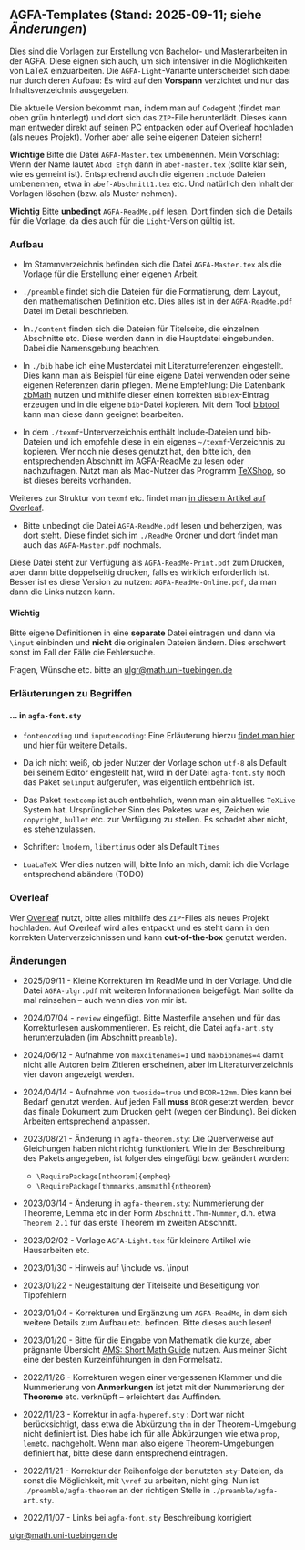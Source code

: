 ## AGFA-Templates (Stand: 2025-09-11; siehe _Änderungen_)

Dies sind die Vorlagen zur Erstellung von Bachelor- und Masterarbeiten in der AGFA. Diese eignen sich auch, um sich intensiver in die Möglichkeiten von LaTeX einzuarbeiten. Die `AGFA-Light`-Variante unterscheidet sich dabei nur durch deren Aufbau: Es wird auf den __Vorspann__ verzichtet und nur das Inhaltsverzeichnis ausgegeben. 

Die aktuelle Version bekommt man, indem man auf `Code`geht (findet man oben grün hinterlegt) und dort sich das `ZIP`-File herunterlädt.
Dieses kann man entweder direkt auf seinen PC entpacken oder auf Overleaf hochladen (als neues Projekt). Vorher aber alle seine eigenen Dateien sichern!

**Wichtige** Bitte die Datei `AGFA-Master.tex` umbenennen. Mein Vorschlag: Wenn der Name lautet `Abcd Efgh` dann in `abef-master.tex` (sollte klar sein, wie es gemeint ist).  Entsprechend auch die eigenen `include` Dateien umbenennen, etwa in `abef-Abschnitt1.tex` etc. Und natürlich den Inhalt der Vorlagen löschen (bzw. als Muster nehmen).

**Wichtig** Bitte **unbedingt** `AGFA-ReadMe.pdf` lesen. Dort finden sich die Details für die Vorlage, da dies auch für die `Light`-Version gültig ist.

### Aufbau

* Im Stammverzeichnis befinden sich die Datei `AGFA-Master.tex` als die Vorlage für die Erstellung einer eigenen Arbeit.

* `./preamble` findet sich die Dateien für die Formatierung, dem Layout, den mathematischen Definition etc. Dies alles ist in der `AGFA-ReadMe.pdf` Datei im Detail beschrieben. 

* In`./content` finden sich die Dateien für Titelseite, die einzelnen Abschnitte etc. Diese werden dann in die Hauptdatei eingebunden. Dabei die Namensgebung beachten.

* In `./bib` habe ich eine Musterdatei mit Literaturreferenzen eingestellt.
Dies kann man als Beispiel für eine eigene Datei verwenden oder seine eigenen Referenzen darin pflegen. Meine Empfehlung: Die Datenbank [zbMath](https://zbmath.org) nutzen und mithilfe dieser einen korrekten `BibTeX`-Eintrag erzeugen und in die eigene `bib`-Datei kopieren. Mit dem Tool [bibtool](https://ctan.org/pkg/bibtool) kann man diese dann geeignet bearbeiten.

* In dem `./texmf`-Unterverzeichnis enthält Include-Dateien und bib-Dateien und ich empfehle diese in ein eigenes `~/texmf`-Verzeichnis zu kopieren.
Wer noch nie dieses genutzt hat, den bitte ich, den entsprechenden Abschnitt im AGFA-ReadMe zu lesen oder nachzufragen. Nutzt man als Mac-Nutzer das Programm [TeXShop](https://pages.uoregon.edu/koch/texshop/), so ist dieses bereits vorhanden.

Weiteres zur Struktur von `texmf` etc. findet man [in diesem Artikel auf Overleaf](https://www.overleaf.com/learn/latex/Articles/An_introduction_to_Kpathsea_and_how_TeX_engines_search_for_files%23Table_listing_Kpathsea_.E2.80.9Cconfig_variables.E2.80.9D).

* Bitte unbedingt die Datei `AGFA-ReadMe.pdf` lesen und beherzigen, was dort steht. Diese findet sich im `./ReadMe` Ordner und dort findet man auch das `AGFA-Master.pdf` nochmals. 

Diese Datei steht zur Verfügung als  `AGFA-ReadMe-Print.pdf` zum Drucken, aber dann bitte doppelseitig drucken, falls es wirklich erforderlich ist. Besser ist es diese Version zu nutzen: `AGFA-ReadMe-Online.pdf`, da man dann die Links nutzen kann.

#### Wichtig

Bitte eigene Definitionen in eine **separate** Datei eintragen und dann via `\input` einbinden und **nicht** die originalen Dateien ändern. Dies erschwert sonst im Fall der Fälle die Fehlersuche. 

Fragen, Wünsche etc. bitte an ulgr@math.uni-tuebingen.de

### Erläuterungen zu Begriffen 

#### ... in `agfa-font.sty`

* `fontencoding` und `inputencoding`: Eine Erläuterung hierzu [findet man hier]( https://tex.stackexchange.com/questions/6448/what-is-the-difference-between-font-encoding-and-input-encoding) und [hier für weitere Details](https://tug.org/TUGboat/tb39-1/tb121ltnews28.pdf). 

* Da ich nicht weiß, ob jeder Nutzer der Vorlage schon `utf-8` als Default bei seinem Editor eingestellt hat, wird in der Datei `agfa-font.sty` noch das Paket `selinput` aufgerufen, was eigentlich entbehrlich ist.
	
* Das Paket `textcomp` ist auch entbehrlich, wenn man ein aktuelles `TeXLive` System hat. Ursprünglicher Sinn des Paketes war es, Zeichen wie `copyright`, `bullet` etc. zur Verfügung zu stellen. Es schadet aber nicht, es stehenzulassen. 

* Schriften: `lmodern`, `libertinus` oder als Default `Times`

* `LuaLaTeX`: Wer dies nutzen will, bitte Info an mich, damit ich die Vorlage entsprechend abändere (TODO)


### __Overleaf__

Wer [Overleaf](http://overleaf.com) nutzt, bitte alles mithilfe des  `ZIP`-Files als neues Projekt hochladen. Auf Overleaf wird alles entpackt und es steht dann in den korrekten Unterverzeichnissen und kann __out-of-the-box__ genutzt werden.

### Änderungen

* 2025/09/11 - Kleine Korrekturen im ReadMe und in der Vorlage. Und die Datei `AGFA-ulgr.pdf` mit weiteren Informationen beigefügt. Man sollte da mal reinsehen – auch wenn dies von mir ist.

* 2024/07/04 - `review` eingefügt. Bitte Masterfile ansehen und für das Korrekturlesen auskommentieren. Es reicht, die Datei `agfa-art.sty` herunterzuladen (im Abschnitt `preamble`).

* 2024/06/12 - Aufnahme von `maxcitenames=1` und `maxbibnames=4` damit nicht alle Autoren beim Zitieren erscheinen, aber im Literaturverzeichnis vier davon angezeigt werden.

* 2024/04/14 - Aufnahme von `twoside=true` und `BCOR=12mm`. Dies kann bei Bedarf genutzt werden. Auf jeden Fall **muss** `BCOR` gesetzt werden, bevor das finale Dokument zum Drucken geht (wegen der Bindung). Bei dicken Arbeiten entsprechend anpassen.  

* 2023/08/21 - Änderung in `agfa-theorem.sty`: Die Querverweise auf Gleichungen haben nicht richtig funktioniert. Wie in der Beschreibung des Pakets angegeben, ist folgendes eingefügt bzw. geändert worden: 

	- `\RequirePackage[ntheorem]{empheq}`
	- `\RequirePackage[thmmarks,amsmath]{ntheorem}`	

* 2023/03/14 - Änderung in `agfa-theorem.sty`: Nummerierung der Theoreme, Lemma etc in der Form `Abschnitt.Thm-Nummer`, d.h. etwa `Theorem 2.1` für das erste Theorem im zweiten Abschnitt.  

* 2023/02/02 - Vorlage `AGFA-Light.tex` für kleinere Artikel wie Hausarbeiten etc. 

* 2023/01/30 - Hinweis auf \include vs. \input

* 2023/01/22 - Neugestaltung der Titelseite und Beseitigung von Tippfehlern
	
* 2023/01/04 - Korrekturen und Ergänzung um `AGFA-ReadMe`, in dem sich weitere Details zum Aufbau etc. befinden. Bitte dieses auch lesen!
	
* 2023/01/20 - Bitte für die Eingabe von Mathematik die kurze, aber prägnante Übersicht [AMS: Short Math Guide](https://ctan.org/pkg/short-math-guide) nutzen. Aus meiner Sicht eine der besten Kurzeinführungen in den Formelsatz. 
	
* 2022/11/26 - Korrekturen wegen einer vergessenen Klammer und die Nummerierung von __Anmerkungen__ ist jetzt mit der Nummerierung der __Theoreme__ etc. verknüpft – erleichtert das Auffinden.
	
* 2022/11/23 - Korrektur in `agfa-hyperef.sty` : Dort war nicht berücksichtigt, dass etwa die Abkürzung `thm` in der Theorem-Umgebung nicht definiert ist. Dies habe ich für alle Abkürzungen wie etwa `prop`, `lem`etc. nachgeholt. Wenn man also eigene Theorem-Umgebungen definiert hat, bitte diese dann entsprechend eintragen. 
	
* 2022/11/21 - Korrektur der Reihenfolge der benutzten `sty`-Dateien, da sonst die Möglichkeit, mit `\vref` zu arbeiten, nicht ging. Nun ist `./preamble/agfa-theorem` an der richtigen Stelle in `./preamble/agfa-art.sty`.

* 2022/11/07 - Links bei `agfa-font.sty` Beschreibung korrigiert



<ulgr@math.uni-tuebingen.de>




